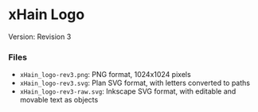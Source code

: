 # xHain Logo

Version: Revision 3

### Files

* `xHain_logo-rev3.png`: PNG format, 1024x1024 pixels
* `xHain_logo-rev3.svg`: Plan SVG format, with letters converted to paths
* `xHain_logo-rev3-raw.svg`: Inkscape SVG format, with editable and movable text as objects
